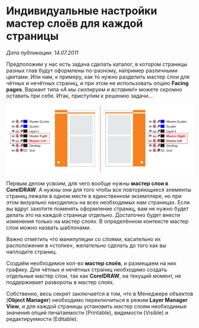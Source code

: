 # Индивидуальные настройки мастер слоёв для каждой страницы

_Дата публикации: 14.07.2011_

Предположим у нас есть задача сделать каталог, в котором страницы разных глав будут оформлены по-разному, например различными цветами. Или нам, к примеру, как то нужно разделить мастер слои для чётных и нечётных страниц, и при этом не использовать опцию **Facing pages**. Вариант типа _«А мы скопируем и вставим!»_ можете скромно оставить при себе. Итак, приступим к решению задачи…

![Индивидуальные настройки мастер слоёв для каждой страницы документа CorelDRAW](./f904fdb0-b721-4f18-a1e2-8fc7ecd77b85.png)

Первым делом усвоим, для чего вообще нужны **мастер слои в CorelDRAW**. А нужны они для того чтобы все повторяющиеся элементы страниц лежали в одном месте в единственном экземпляре, но при этом визуально находились на всех необходимых нам страницах. Если вы вдруг захотите поменять оформление страниц, вам не нужно будет делать это на каждой странице отдельно. Достаточно будет внести изменения только на мастер слоях. В определённом контексте мастер слои можно назвать шаблонами.

Важно отметить что манипуляции со слоями, касательно их расположения в «стопке», желательно сделать до того как вы наплодите страниц.

Создаём необходимое кол-во **мастер слоёв**, и размещаем на них графику. Для чётных и нечётных страниц необходимо создать отдельные мастер слои, так как **CorelDRAW**, на текущий момент, не поддерживает развороты в мастер слоях.

Собственно, весь секрет заключается в том, что в Менеджере объектов (**Object Manager**) необходимо переключиться в режим **Layer Manager View**, и для каждой страницы установить мастер слоям необходимые значения опций печатаемости (Printable), видимости (Visible) и редактируемости (Editable).
